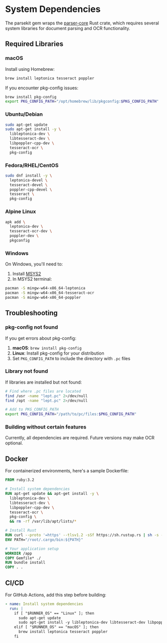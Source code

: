 # System Dependencies

The parsekit gem wraps the [parser-core](https://crates.io/crates/parser-core) Rust crate, which requires several system libraries for document parsing and OCR functionality.

## Required Libraries

### macOS

Install using Homebrew:

```bash
brew install leptonica tesseract poppler
```

If you encounter pkg-config issues:
```bash
brew install pkg-config
export PKG_CONFIG_PATH="/opt/homebrew/lib/pkgconfig:$PKG_CONFIG_PATH"
```

### Ubuntu/Debian

```bash
sudo apt-get update
sudo apt-get install -y \
  libleptonica-dev \
  libtesseract-dev \
  libpoppler-cpp-dev \
  tesseract-ocr \
  pkg-config
```

### Fedora/RHEL/CentOS

```bash
sudo dnf install -y \
  leptonica-devel \
  tesseract-devel \
  poppler-cpp-devel \
  tesseract \
  pkg-config
```

### Alpine Linux

```bash
apk add \
  leptonica-dev \
  tesseract-ocr-dev \
  poppler-dev \
  pkgconfig
```

### Windows

On Windows, you'll need to:

1. Install [MSYS2](https://www.msys2.org/)
2. In MSYS2 terminal:
```bash
pacman -S mingw-w64-x86_64-leptonica
pacman -S mingw-w64-x86_64-tesseract-ocr
pacman -S mingw-w64-x86_64-poppler
```

## Troubleshooting

### pkg-config not found

If you get errors about pkg-config:

1. **macOS**: `brew install pkg-config`
2. **Linux**: Install pkg-config for your distribution
3. Set `PKG_CONFIG_PATH` to include the directory with `.pc` files

### Library not found

If libraries are installed but not found:

```bash
# Find where .pc files are located
find /usr -name "lept.pc" 2>/dev/null
find /opt -name "lept.pc" 2>/dev/null

# Add to PKG_CONFIG_PATH
export PKG_CONFIG_PATH="/path/to/pc/files:$PKG_CONFIG_PATH"
```

### Building without certain features

Currently, all dependencies are required. Future versions may make OCR optional.

## Docker

For containerized environments, here's a sample Dockerfile:

```dockerfile
FROM ruby:3.2

# Install system dependencies
RUN apt-get update && apt-get install -y \
  libleptonica-dev \
  libtesseract-dev \
  libpoppler-cpp-dev \
  tesseract-ocr \
  pkg-config \
  && rm -rf /var/lib/apt/lists/*

# Install Rust
RUN curl --proto '=https' --tlsv1.2 -sSf https://sh.rustup.rs | sh -s -- -y
ENV PATH="/root/.cargo/bin:${PATH}"

# Your application setup
WORKDIR /app
COPY Gemfile* ./
RUN bundle install
COPY . .
```

## CI/CD

For GitHub Actions, add this step before building:

```yaml
- name: Install system dependencies
  run: |
    if [ "$RUNNER_OS" == "Linux" ]; then
      sudo apt-get update
      sudo apt-get install -y libleptonica-dev libtesseract-dev libpoppler-cpp-dev
    elif [ "$RUNNER_OS" == "macOS" ]; then
      brew install leptonica tesseract poppler
    fi
```